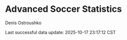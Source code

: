 # Advanced Soccer Statistics
Denis Ostroushko

<!-- gfm -->

Last successful data update: 2025-10-17 23:17:12 CST
